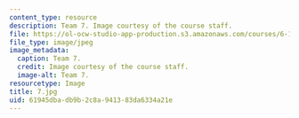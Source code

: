 ```yaml
---
content_type: resource
description: Team 7. Image courtesy of the course staff.
file: https://ol-ocw-studio-app-production.s3.amazonaws.com/courses/6-186-mobile-autonomous-systems-laboratory-january-iap-2005/61945dbadb9b2c8a941383da6334a21e_7.jpg
file_type: image/jpeg
image_metadata:
  caption: Team 7.
  credit: Image courtesy of the course staff.
  image-alt: Team 7.
resourcetype: Image
title: 7.jpg
uid: 61945dba-db9b-2c8a-9413-83da6334a21e
---
```

